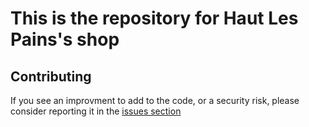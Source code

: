 # This is the repository for Haut Les Pains's shop

## Contributing

If you see an improvment to add to the code, or a security risk, please consider reporting it in the [issues section](https://github.com/BenGaudry/HautLesPains-v2/issues)